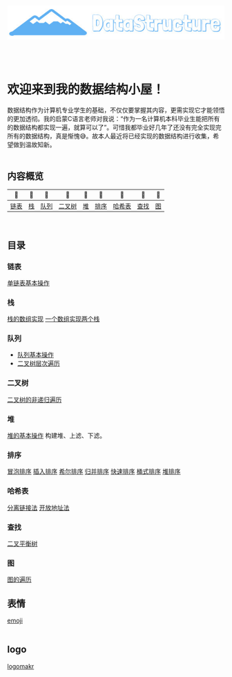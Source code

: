 <div align="center">
    <br>
    <br>
    <br>
    <img src="pics/logo.jpg" width="550px">
    <br>
    <br>
    <br>
    <br>
</div>

# 欢迎来到我的数据结构小屋！

数据结构作为计算机专业学生的基础，不仅仅要掌握其内容，更需实现它才能领悟的更加透彻。我的启蒙C语言老师对我说：“作为一名计算机本科毕业生能把所有的数据结构都实现一遍，就算可以了”。可惜我都毕业好几年了还没有完全实现完所有的数据结构，真是惭愧:sweat_smile:。故本人最近将已经实现的数据结构进行收集，希望做到温故知新。
<br>
<br>

## 内容概览

| :grapes: | :melon: | :watermelon: | :tangerine: | :lemon: | :banana: | :pineapple: | :apple: | :strawberry: |
| :--------: | :---------: | :---------: | :---------: | :---------:| :---------: | :-------: | :-------:| :------:|
| [链表](#链表) | [栈](#栈) | [队列](#队列) | [二叉树](#二叉树) | [堆](#堆) | [排序](#排序) | [哈希表](#哈希表)| [查找](#查找) | [图](#图) |
<br>

## 目录

### 链表

[单链表基本操作](./单链表/链表基本操作.cpp)

### 栈

[栈的数组实现](./栈/用数组实现的栈.cpp)
[一个数组实现两个栈](./栈/一个数组两个栈)

### 队列

- [队列基本操作](./队列/队列基本操作/队列.cpp)
- [二叉树层次遍历](./队列/二叉树层次遍历.cpp)

### 二叉树

[二叉树的非递归遍历](./二叉树/二叉树非递归遍历/二叉树非递归遍历.cpp)

### 堆

[堆的基本操作](./优先队列（堆）/优先队列基本操作/堆.cpp)  构建堆、上滤、下滤。

### 排序

[冒泡排序](./排序/冒泡排序.cpp)
[插入排序](./排序/插入排序.cpp)
[希尔排序](./排序/希尔排序.cpp)
[归并排序](./排序/归并排序.cpp)
[快速排序](./排序/快速排序.cpp)
[桶式排序](./排序/桶式排序.cpp)
[堆排序](./排序/堆排序.cpp)

### 哈希表

[分离链接法](./哈希表/分离链接法/HashTable.cpp)
[开放地址法](./哈希表/开放地址法（平方探测）/HashTable.cpp)

### 查找

[二叉平衡树](./二叉树/二叉平衡树/二叉平衡树基本操作.cpp)

### 图

[图的遍历](./图/图的遍历/图的遍历.cpp)

## 表情
[emoji](https://emojipedia.org/)
<br>
<br>

## logo
[logomakr](https://logomakr.com/)
